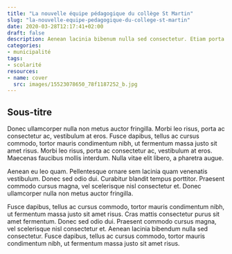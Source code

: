 ```yaml
---
title: "La nouvelle équipe pédagogique du collège St Martin"
slug: "la-nouvelle-equipe-pedagogique-du-college-st-martin"
date: 2020-03-28T12:17:41+02:00
draft: false
description: Aenean lacinia bibenum nulla sed consectetur. Etiam porta sem malesuada magna mollis euismod. Donec ullamcorper nulla non metus auctor fringilla. Aenean eu leo.
categories:
- municipalité
tags:
- scolarité
resources:
- name: cover
  src: images/15523078650_78f1187252_b.jpg
---
```


## Sous-titre

Donec ullamcorper nulla non metus auctor fringilla. Morbi leo risus, porta ac consectetur ac, vestibulum at eros. Fusce dapibus, tellus ac cursus commodo, tortor mauris condimentum nibh, ut fermentum massa justo sit amet risus. Morbi leo risus, porta ac consectetur ac, vestibulum at eros. Maecenas faucibus mollis interdum. Nulla vitae elit libero, a pharetra augue.

Aenean eu leo quam. Pellentesque ornare sem lacinia quam venenatis vestibulum. Donec sed odio dui. Curabitur blandit tempus porttitor. Praesent commodo cursus magna, vel scelerisque nisl consectetur et. Donec ullamcorper nulla non metus auctor fringilla.

Fusce dapibus, tellus ac cursus commodo, tortor mauris condimentum nibh, ut fermentum massa justo sit amet risus. Cras mattis consectetur purus sit amet fermentum. Donec sed odio dui. Praesent commodo cursus magna, vel scelerisque nisl consectetur et. Aenean lacinia bibendum nulla sed consectetur. Fusce dapibus, tellus ac cursus commodo, tortor mauris condimentum nibh, ut fermentum massa justo sit amet risus.